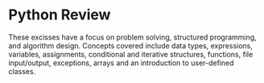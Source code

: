 # Python Review
These excisses have a focus on problem solving, structured programming, and algorithm design. Concepts covered include data types, expressions, variables, assignments, conditional and iterative structures, functions, file input/output, exceptions, arrays and an introduction to user-defined classes.
